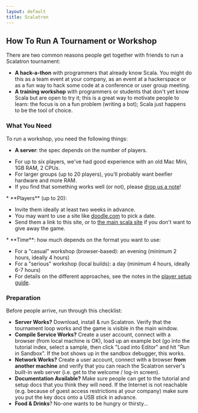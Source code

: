```yaml
---
layout: default
title: Scalatron
---
```


## How To Run A Tournament or Workshop

There are two common reasons people get together with friends to run a Scalatron tournament:

* **A hack-a-thon** with programmers that already know Scala. You might do this as a team event at your company,
  as an event at a hackerspace or as a fun way to hack some code at a conference or user group meeting.
* **A training workshop** with programmers or students that don't yet know Scala but are open to try it;
  this is a great way to motivate people to learn: the focus is on a fun problem (writing a bot); Scala
  just happens to be the tool of choice.



### What You Need

To run a workshop, you need the following things:

* **A server**: the spec depends on the number of players.
<ul>
    <li>For up to six players, we've had good experience with an old Mac Mini, 1GB RAM, 2 CPUs.</li>
    <li>For larger groups (up to 20 players), you'll probably want beefier hardware and more RAM.</li>
    <li>If you find that something works well (or not), please <a href="mailto:scalatron@hotmail.com">drop us a note</a>!</li>
</ul>
* **Players** (up to 20):
<ul>
    <li>Invite them ideally at least two weeks in advance.</li>
    <li>You may want to use a site like <a href="http://doodle.com">doodle.com</a> to pick a date.</li>
    <li>Send them a link to this site, or to <a href="http://scala-lang.org">the main scala site</a> if you don't want to give away the game.</li>
</ul>
* **Time**: how much depends on the format you want to use:
<ul>
    <li>For a "casual" workshop (browser-based): an evening (minimum 2 hours, ideally 4 hours)</li>
    <li>For a "serious" workshop (local builds): a day (minimum 4 hours, ideally 6-7 hours)</li>
    <li>For details on the different approaches, see the notes in the
      <a href="https://github.com/scalatron/scalatron/blob/master/Scalatron/doc/markdown/Scalatron%20Player%20Setup.md">player setup guide</a>.</li>
</ul>


### Preparation

Before people arrive, run through this checklist:

* **Server Works?** Download, install & run Scalatron. Verify that the tournament loop works and the game is
  visible in the main window.
* **Compile Service Works?** Create a user account, connect with a browser (from local machine is OK), load up an example bot
  (go into the tutorial index, select a sample, then click "Load into Editor" and hit "Run in Sandbox". If the bot
  shows up in the sandbox debugger, this works.
* **Network Works?** Create a user account, connect with a browser **from another machine** and verify that
  you can reach the Scalatron server's built-in web server (i.e. get to the welcome / log-in screen).
* **Documentation Available?** Make sure people can get to the tutorial and setup docs that you think they will
  need. If the Internet is not reachable (e.g. because of guest access restrictions at your company) make sure
  you put the key docs onto a USB stick in advance.
* **Food & Drinks**? No-one wants to be hungry or thirsty...

